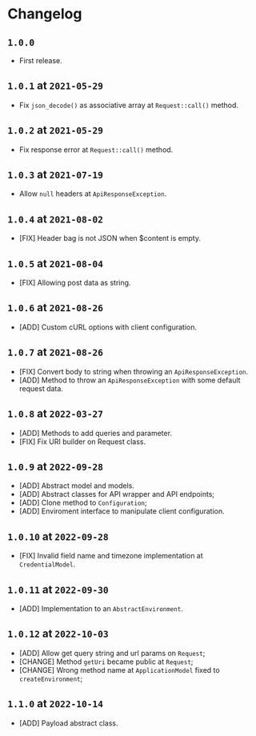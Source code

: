 # Changelog

## `1.0.0`

* First release.

## `1.0.1` at `2021-05-29`

* Fix `json_decode()` as associative array at `Request::call()` method.

## `1.0.2` at `2021-05-29`

* Fix response error at `Request::call()` method.

## `1.0.3` at `2021-07-19`

* Allow `null` headers at `ApiResponseException`.

## `1.0.4` at `2021-08-02`

* [FIX] Header bag is not JSON when $content is empty.

## `1.0.5` at `2021-08-04`

* [FIX] Allowing post data as string.

## `1.0.6` at `2021-08-26`

* [ADD] Custom cURL options with client configuration.

## `1.0.7` at `2021-08-26`

* [FIX] Convert body to string when throwing an `ApiResponseException`.
* [ADD] Method to throw an `ApiResponseException` with some default request data.

## `1.0.8` at `2022-03-27`

* [ADD] Methods to add queries and parameter.
* [FIX] Fix URI builder on Request class.

## `1.0.9` at `2022-09-28`

* [ADD] Abstract model and models.
* [ADD] Abstract classes for API wrapper and API endpoints;
* [ADD] Clone method to `Configuration`;
* [ADD] Enviroment interface to manipulate client configuration.

## `1.0.10` at `2022-09-28`

* [FIX] Invalid field name and timezone implementation at `CredentialModel`.

## `1.0.11` at `2022-09-30`

* [ADD] Implementation to an `AbstractEnvironment`.

## `1.0.12` at `2022-10-03`

* [ADD] Allow get query string and url params on `Request`;
* [CHANGE] Method `getUri` became public at `Request`;
* [CHANGE] Wrong method name at `ApplicationModel` fixed to `createEnvironment`;

## `1.1.0` at `2022-10-14`

* [ADD] Payload abstract class.